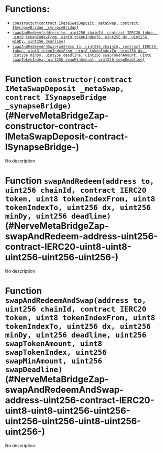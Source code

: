 



# Functions:
- [`constructor(contract IMetaSwapDeposit _metaSwap, contract ISynapseBridge _synapseBridge)`](#NerveMetaBridgeZap-constructor-contract-IMetaSwapDeposit-contract-ISynapseBridge-)
- [`swapAndRedeem(address to, uint256 chainId, contract IERC20 token, uint8 tokenIndexFrom, uint8 tokenIndexTo, uint256 dx, uint256 minDy, uint256 deadline)`](#NerveMetaBridgeZap-swapAndRedeem-address-uint256-contract-IERC20-uint8-uint8-uint256-uint256-uint256-)
- [`swapAndRedeemAndSwap(address to, uint256 chainId, contract IERC20 token, uint8 tokenIndexFrom, uint8 tokenIndexTo, uint256 dx, uint256 minDy, uint256 deadline, uint256 swapTokenAmount, uint8 swapTokenIndex, uint256 swapMinAmount, uint256 swapDeadline)`](#NerveMetaBridgeZap-swapAndRedeemAndSwap-address-uint256-contract-IERC20-uint8-uint8-uint256-uint256-uint256-uint256-uint8-uint256-uint256-)


# Function `constructor(contract IMetaSwapDeposit _metaSwap, contract ISynapseBridge _synapseBridge)` (#NerveMetaBridgeZap-constructor-contract-IMetaSwapDeposit-contract-ISynapseBridge-)
No description

# Function `swapAndRedeem(address to, uint256 chainId, contract IERC20 token, uint8 tokenIndexFrom, uint8 tokenIndexTo, uint256 dx, uint256 minDy, uint256 deadline)` (#NerveMetaBridgeZap-swapAndRedeem-address-uint256-contract-IERC20-uint8-uint8-uint256-uint256-uint256-)
No description

# Function `swapAndRedeemAndSwap(address to, uint256 chainId, contract IERC20 token, uint8 tokenIndexFrom, uint8 tokenIndexTo, uint256 dx, uint256 minDy, uint256 deadline, uint256 swapTokenAmount, uint8 swapTokenIndex, uint256 swapMinAmount, uint256 swapDeadline)` (#NerveMetaBridgeZap-swapAndRedeemAndSwap-address-uint256-contract-IERC20-uint8-uint8-uint256-uint256-uint256-uint256-uint8-uint256-uint256-)
No description


